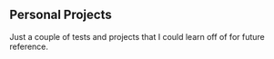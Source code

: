 
## Personal Projects

Just a couple of tests and projects that I could learn off of for future reference.

